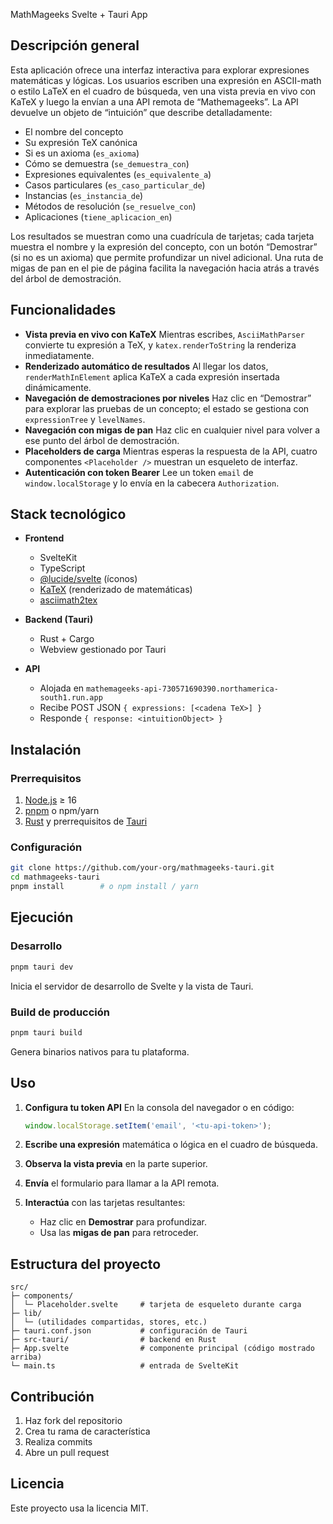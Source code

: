 MathMageeks Svelte + Tauri App

## Descripción general

Esta aplicación ofrece una interfaz interactiva para explorar expresiones matemáticas y lógicas. Los usuarios escriben una expresión en ASCII-math o estilo LaTeX en el cuadro de búsqueda, ven una vista previa en vivo con KaTeX y luego la envían a una API remota de “Mathemageeks”. La API devuelve un objeto de “intuición” que describe detalladamente:

* El nombre del concepto
* Su expresión TeX canónica
* Si es un axioma (`es_axioma`)
* Cómo se demuestra (`se_demuestra_con`)
* Expresiones equivalentes (`es_equivalente_a`)
* Casos particulares (`es_caso_particular_de`)
* Instancias (`es_instancia_de`)
* Métodos de resolución (`se_resuelve_con`)
* Aplicaciones (`tiene_aplicacion_en`)

Los resultados se muestran como una cuadrícula de tarjetas; cada tarjeta muestra el nombre y la expresión del concepto, con un botón “Demostrar” (si no es un axioma) que permite profundizar un nivel adicional. Una ruta de migas de pan en el pie de página facilita la navegación hacia atrás a través del árbol de demostración.

## Funcionalidades

* **Vista previa en vivo con KaTeX**
  Mientras escribes, `AsciiMathParser` convierte tu expresión a TeX, y `katex.renderToString` la renderiza inmediatamente.
* **Renderizado automático de resultados**
  Al llegar los datos, `renderMathInElement` aplica KaTeX a cada expresión insertada dinámicamente.
* **Navegación de demostraciones por niveles**
  Haz clic en “Demostrar” para explorar las pruebas de un concepto; el estado se gestiona con `expressionTree` y `levelNames`.
* **Navegación con migas de pan**
  Haz clic en cualquier nivel para volver a ese punto del árbol de demostración.
* **Placeholders de carga**
  Mientras esperas la respuesta de la API, cuatro componentes `<Placeholder />` muestran un esqueleto de interfaz.
* **Autenticación con token Bearer**
  Lee un token `email` de `window.localStorage` y lo envía en la cabecera `Authorization`.

## Stack tecnológico

* **Frontend**

  * SvelteKit
  * TypeScript
  * [@lucide/svelte](https://github.com/lucide-icons/lucide) (íconos)
  * [KaTeX](https://katex.org/) (renderizado de matemáticas)
  * [asciimath2tex](https://github.com/josdejong/asciimath2tex)
* **Backend (Tauri)**

  * Rust + Cargo
  * Webview gestionado por Tauri
* **API**

  * Alojada en `mathemageeks-api-730571690390.northamerica-south1.run.app`
  * Recibe POST JSON `{ expressions: [<cadena TeX>] }`
  * Responde `{ response: <intuitionObject> }`

## Instalación

### Prerrequisitos

1. [Node.js](https://nodejs.org/) ≥ 16
2. [pnpm](https://pnpm.io/) o npm/yarn
3. [Rust](https://www.rust-lang.org/tools/install) y prerrequisitos de [Tauri](https://tauri.app/v1/guides/getting-started/prerequisites)

### Configuración

```bash
git clone https://github.com/your-org/mathmageeks-tauri.git
cd mathmageeks-tauri
pnpm install        # o npm install / yarn
```

## Ejecución

### Desarrollo

```bash
pnpm tauri dev
```

Inicia el servidor de desarrollo de Svelte y la vista de Tauri.

### Build de producción

```bash
pnpm tauri build
```

Genera binarios nativos para tu plataforma.

## Uso

1. **Configura tu token API**
   En la consola del navegador o en código:

   ```js
   window.localStorage.setItem('email', '<tu-api-token>');
   ```
2. **Escribe una expresión** matemática o lógica en el cuadro de búsqueda.
3. **Observa la vista previa** en la parte superior.
4. **Envía** el formulario para llamar a la API remota.
5. **Interactúa** con las tarjetas resultantes:

   * Haz clic en **Demostrar** para profundizar.
   * Usa las **migas de pan** para retroceder.

## Estructura del proyecto

```
src/
├─ components/
│  └─ Placeholder.svelte     # tarjeta de esqueleto durante carga
├─ lib/
│  └─ (utilidades compartidas, stores, etc.)
├─ tauri.conf.json           # configuración de Tauri
├─ src-tauri/                # backend en Rust
├─ App.svelte                # componente principal (código mostrado arriba)
└─ main.ts                   # entrada de SvelteKit
```

## Contribución

1. Haz fork del repositorio
2. Crea tu rama de característica
3. Realiza commits
4. Abre un pull request

## Licencia

Este proyecto usa la licencia MIT.
